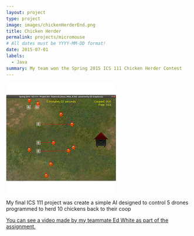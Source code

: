 ```yaml
---
layout: project
type: project
image: images/chickenHerderEnd.png
title: Chicken Herder
permalink: projects/micromouse
# All dates must be YYYY-MM-DD format!
date: 2015-07-01
labels:
  - Java
summary: My team won the Spring 2015 ICS 111 Chicken Herder Contest
---
```


<img class="ui medium right floated rounded image" src="../images/chickenHerderBegin.png">

My final ICS 111 project was create a simple AI designed to control 5 drones programmed to herd 10 chickens back to
their coop


[You can see a video made by my teammate Ed White as part of the assignment.](https://youtu.be/bpXoYn5SS7I)
